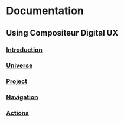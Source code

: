 # Documentation

## Using Compositeur Digital UX

### [Introduction](introduction.md)

### [Universe](universe_concept.md)

### [Project](project_concept.md)

### [Navigation](navigation.md)

### [Actions](actions.md)
